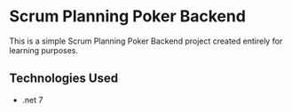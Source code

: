# Scrum Planning Poker Backend

This is a simple Scrum Planning Poker Backend project created entirely for learning purposes.

## Technologies Used

- .net 7
